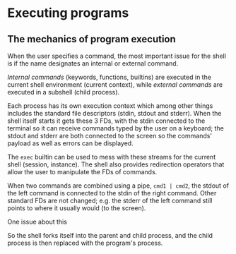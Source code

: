 # Executing programs

## The mechanics of program execution

When the user specifies a command, the most important issue for the shell is if the name designates an internal or external command.

*Internal commands* (keywords, functions, builtins) are executed in the current shell environment (current context), while *external commands* are executed in a subshell (child process).

Each process has its own execution context which among other things includes the standard file descriptors (stdin, stdout and stderr). When the shell itself starts it gets these 3 FDs, with the stdin connected to the terminal so it can receive commands typed by the user on a keyboard; the stdout and stderr are both connected to the screen so the commands' payload as well as errors can be displayed.

The `exec` builtin can be used to mess with these streams for the current shell (session, instance). The shell also provides redirection operators that allow the user to manipulate the FDs of commands.

When two commands are combined using a pipe, `cmd1 | cmd2`, the stdout of the left command is connected to the stdin of the right command. Other standard FDs are not changed; e.g. the stderr of the left command still points to where it usually would (to the screen).


One issue about this 

So the shell forks itself into the parent and child process, and the child process is then replaced with the program's process.
